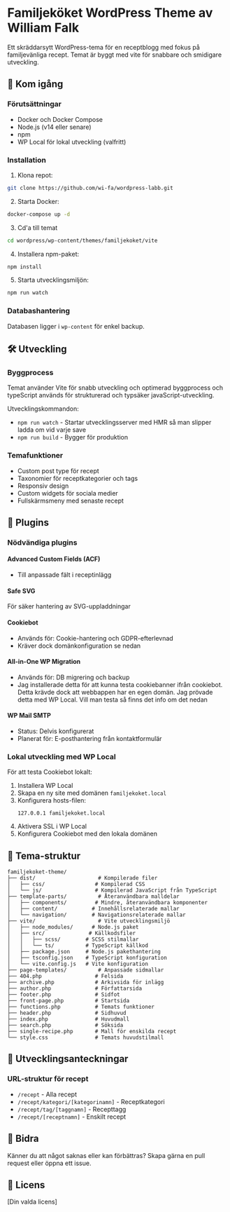 # Familjeköket WordPress Theme av William Falk

Ett skräddarsytt WordPress-tema för en receptblogg med fokus på familjevänliga recept. Temat är byggt med vite för snabbare och smidigare utveckling.

## 🚀 Kom igång

### Förutsättningar
- Docker och Docker Compose
- Node.js (v14 eller senare)
- npm
- WP Local för lokal utveckling (valfritt)

### Installation

1. Klona repot:
```bash
git clone https://github.com/wi-fa/wordpress-labb.git
```

2. Starta Docker:
```bash
docker-compose up -d
```

3. Cd'a till temat
```bash
cd wordpress/wp-content/themes/familjekoket/vite
```

4. Installera npm-paket:
```bash
npm install
```

5. Starta utvecklingsmiljön:
```bash
npm run watch
```

### Databashantering
Databasen ligger i `wp-content` för enkel backup.

## 🛠️ Utveckling

### Byggprocess
Temat använder Vite för snabb utveckling och optimerad byggprocess och typeScript används för strukturerad och typsäker javaScript-utveckling.

Utvecklingskommandon:
- `npm run watch` - Startar utvecklingsserver med HMR så man slipper ladda om vid varje save
- `npm run build` - Bygger för produktion

### Temafunktioner
- Custom post type för recept
- Taxonomier för receptkategorier och tags
- Responsiv design
- Custom widgets för sociala medier
- Fullskärmsmeny med senaste recept

## 🔌 Plugins

### Nödvändiga plugins

#### Advanced Custom Fields (ACF)
- Till anpassade fält i receptinlägg

#### Safe SVG
För säker hantering av SVG-uppladdningar

#### Cookiebot
- Används för: Cookie-hantering och GDPR-efterlevnad
- Kräver dock domänkonfiguration se nedan

#### All-in-One WP Migration
- Används för: DB migrering och backup
- Jag installerade detta för att kunna testa cookiebanner ifrån cookiebot. Detta krävde dock att webbappen har en egen domän. Jag prövade detta med WP Local. Vill man testa så finns det info om det nedan

#### WP Mail SMTP
- Status: Delvis konfigurerat
- Planerat för: E-posthantering från kontaktformulär

### Lokal utveckling med WP Local

För att testa Cookiebot lokalt:

1. Installera WP Local
2. Skapa en ny site med domänen `familjekoket.local`
3. Konfigurera hosts-filen:
   ```
   127.0.0.1 familjekoket.local
   ```
4. Aktivera SSL i WP Local
5. Konfigurera Cookiebot med den lokala domänen

## 🎨 Tema-struktur

```
familjekoket-theme/
├── dist/                    # Kompilerade filer
│   ├── css/                # Kompilerad CSS
│   └── js/                 # Kompilerad JavaScript från TypeScript
├── template-parts/          # Återanvändbara malldelar
│   ├── components/         # Mindre, återanvändbara komponenter
│   ├── content/           # Innehållsrelaterade mallar
│   └── navigation/        # Navigationsrelaterade mallar
├── vite/                    # Vite utvecklingsmiljö
│   ├── node_modules/      # Node.js paket
│   ├── src/              # Källkodsfiler
│   │   ├── scss/        # SCSS stilmallar
│   │   └── ts/          # TypeScript källkod
│   ├── package.json     # Node.js pakethantering
│   ├── tsconfig.json    # TypeScript konfiguration
│   └── vite.config.js   # Vite konfiguration
├── page-templates/          # Anpassade sidmallar
├── 404.php                 # Felsida
├── archive.php             # Arkivsida för inlägg
├── author.php              # Författarsida
├── footer.php              # Sidfot
├── front-page.php          # Startsida
├── functions.php           # Temats funktioner
├── header.php              # Sidhuvud
├── index.php               # Huvudmall
├── search.php              # Söksida
├── single-recipe.php       # Mall för enskilda recept
└── style.css               # Temats huvudstilmall
```

## 📝 Utvecklingsanteckningar

### URL-struktur för recept
- `/recept` - Alla recept
- `/recept/kategori/[kategorinamn]` - Receptkategori
- `/recept/tag/[taggnamn]` - Recepttagg
- `/recept/[receptnamn]` - Enskilt recept

## 🤝 Bidra
Känner du att något saknas eller kan förbättras? Skapa gärna en pull request eller öppna ett issue.

## 📄 Licens
[Din valda licens]